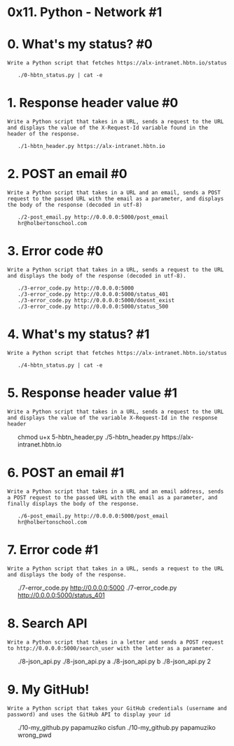 # 0x11. Python - Network #1


# 0. What's my status? #0

    Write a Python script that fetches https://alx-intranet.hbtn.io/status

<ul>

    ./0-hbtn_status.py | cat -e

</ul>



# 1. Response header value #0

    Write a Python script that takes in a URL, sends a request to the URL and displays the value of the X-Request-Id variable found in the header of the response.

<ul>

    ./1-hbtn_header.py https://alx-intranet.hbtn.io

</ul>

# 2. POST an email #0


    Write a Python script that takes in a URL and an email, sends a POST request to the passed URL with the email as a parameter, and displays the body of the response (decoded in utf-8)

<ul>

    ./2-post_email.py http://0.0.0.0:5000/post_email hr@holbertonschool.com

</ul>


# 3. Error code #0


    Write a Python script that takes in a URL, sends a request to the URL and displays the body of the response (decoded in utf-8).

<ul>

    ./3-error_code.py http://0.0.0.0:5000
    ./3-error_code.py http://0.0.0.0:5000/status_401
    ./3-error_code.py http://0.0.0.0:5000/doesnt_exist
    ./3-error_code.py http://0.0.0.0:5000/status_500

</ul>


# 4. What's my status? #1


    Write a Python script that fetches https://alx-intranet.hbtn.io/status


<ul>

    ./4-hbtn_status.py | cat -e
   
</ul>

# 5. Response header value #1


    Write a Python script that takes in a URL, sends a request to the URL and displays the value of the variable X-Request-Id in the response header


<ul>
    chmod u+x 5-hbtn_header,py
    ./5-hbtn_header.py https://alx-intranet.hbtn.io  
   
</ul>

# 6. POST an email #1

    Write a Python script that takes in a URL and an email address, sends a POST request to the passed URL with the email as a parameter, and finally displays the body of the response.



<ul>

    ./6-post_email.py http://0.0.0.0:5000/post_email hr@holbertonschool.com
   
</ul>

# 7. Error code #1


    Write a Python script that takes in a URL, sends a request to the URL and displays the body of the response.


<ul>

   ./7-error_code.py http://0.0.0.0:5000
   ./7-error_code.py http://0.0.0.0:5000/status_401
   
</ul>

# 8. Search API

    Write a Python script that takes in a letter and sends a POST request to http://0.0.0.0:5000/search_user with the letter as a parameter.

<ul>

   ./8-json_api.py 
   ./8-json_api.py a
   ./8-json_api.py b
   ./8-json_api.py 2
   
</ul>

# 9. My GitHub!


    Write a Python script that takes your GitHub credentials (username and password) and uses the GitHub API to display your id

<ul>

   ./10-my_github.py papamuziko cisfun
   ./10-my_github.py papamuziko wrong_pwd
   
</ul>


